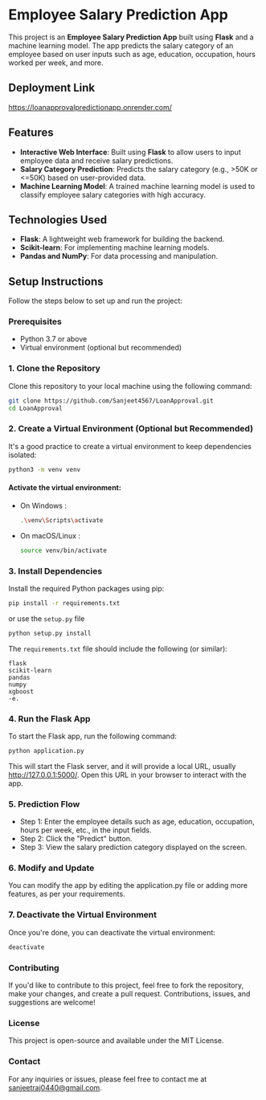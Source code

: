 # Employee Salary Prediction App

This project is an **Employee Salary Prediction App** built using **Flask** and a machine learning model. The app predicts the salary category of an employee based on user inputs such as age, education, occupation, hours worked per week, and more.

## Deployment Link
https://loanapprovalpredictionapp.onrender.com/

## Features
- **Interactive Web Interface**: Built using **Flask** to allow users to input employee data and receive salary predictions.
- **Salary Category Prediction**: Predicts the salary category (e.g., >50K or <=50K) based on user-provided data.
- **Machine Learning Model**: A trained machine learning model is used to classify employee salary categories with high accuracy.

## Technologies Used
- **Flask**: A lightweight web framework for building the backend.
- **Scikit-learn**: For implementing machine learning models.
- **Pandas and NumPy**: For data processing and manipulation.

## Setup Instructions

Follow the steps below to set up and run the project:

### Prerequisites
- Python 3.7 or above
- Virtual environment (optional but recommended)

### 1. Clone the Repository

Clone this repository to your local machine using the following command:

```bash
git clone https://github.com/Sanjeet4567/LoanApproval.git
cd LoanApproval
```
### 2. Create a Virtual Environment (Optional but Recommended)
It's a good practice to create a virtual environment to keep dependencies isolated:
```bash
python3 -m venv venv
```
#### Activate the virtual environment:
- On Windows :
    ```bash
    .\venv\Scripts\activate
    ```
- On macOS/Linux :
    ```bash
    source venv/bin/activate
    ```
### 3. Install Dependencies
Install the required Python packages using pip:
```bash
pip install -r requirements.txt
```
or use the `setup.py` file
```bash
python setup.py install
```
The `requirements.txt` file should include the following (or similar):

```plain
flask
scikit-learn
pandas
numpy
xgboost
-e.
```
### 4. Run the Flask App
To start the Flask app, run the following command:
```bash
python application.py
```
This will start the Flask server, and it will provide a local URL, usually http://127.0.0.1:5000/. Open this URL in your browser to interact with the app.
### 5. Prediction Flow
- Step 1: Enter the employee details such as age, education, occupation, hours per week, etc., in the input fields.
- Step 2: Click the "Predict" button.
- Step 3: View the salary prediction category displayed on the screen.

### 6. Modify and Update
You can modify the app by editing the application.py file or adding more features, as per your requirements.

### 7. Deactivate the Virtual Environment
Once you're done, you can deactivate the virtual environment:
```bash
deactivate
```

### Contributing
If you'd like to contribute to this project, feel free to fork the repository, make your changes, and create a pull request. Contributions, issues, and suggestions are welcome!

### License
This project is open-source and available under the MIT License.

### Contact
For any inquiries or issues, please feel free to contact me at sanjeetraj0440@gmail.com.

